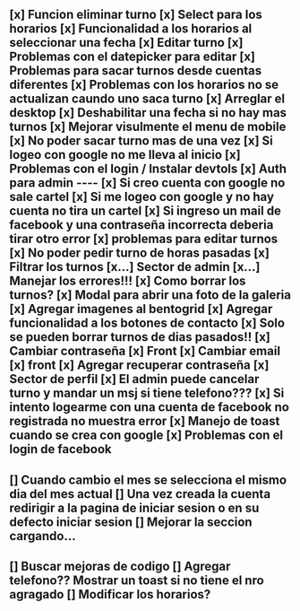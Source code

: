 [x]  Funcion eliminar turno
[x]  Select para los horarios
[x]  Funcionalidad a los horarios al seleccionar una fecha
[x]  Editar turno 
[x]  Problemas con el datepicker para editar
[x]  Problemas para sacar turnos desde cuentas diferentes
[x]  Problemas con los horarios no se actualizan caundo uno saca turno
[x]  Arreglar el desktop
[x]  Deshabilitar una fecha si no hay mas turnos
[x]  Mejorar visulmente el menu de mobile
[x]  No poder sacar turno mas de una vez
[x]  Si logeo con google no me lleva al inicio
[x]  Problemas con el login / Instalar devtols
[x]  Auth para admin ----
[x]  Si creo cuenta con google no sale cartel
[x]  Si me logeo con google y no hay cuenta no tira un cartel
[x]  Si ingreso un mail de facebook y una contraseña incorrecta deberia tirar otro error
[x]  problemas para editar turnos
[x]  No poder pedir turno de horas pasadas
[x]  Filtrar los turnos
[x...]  Sector de admin
[x...]  Manejar los errores!!!
[x]  Como borrar los turnos? 
[x]  Modal para abrir una foto de la galeria
[x]  Agregar imagenes al bentogrid
[x]  Agregar funcionalidad a los botones de contacto
[x] Solo se pueden borrar turnos de dias pasados!!
[x]      Cambiar contraseña 
[x]  Front
[x]      Cambiar email
[x] front
[x]  Agregar recuperar contraseña
[x]  Sector de perfil
[x]  El admin puede cancelar turno y mandar un msj si tiene telefono???
[x] Si intento logearme con una cuenta de facebook no registrada no muestra error
[x] Manejo de toast cuando se crea con google
[x] Problemas con el login de facebook
-------------------------------------------------
[]  Cuando cambio el mes se selecciona el mismo dia del mes actual
[] Una vez creada la cuenta redirigir a la pagina de iniciar sesion o en su defecto iniciar sesion
[] Mejorar la seccion cargando...
-------------------------------------------------
[]  Buscar mejoras de codigo
[]  Agregar telefono?? Mostrar un toast si no tiene el nro agragado
[]  Modificar los horarios?
--------------------------------------------------

